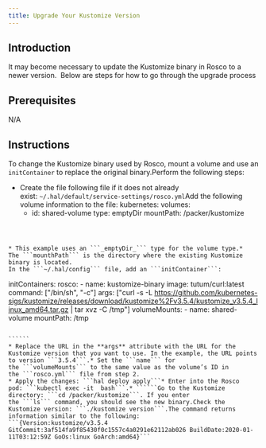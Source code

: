 ```yaml
---
title: Upgrade Your Kustomize Version
---
```


## Introduction
It may become necessary to update the Kustomize binary in Rosco to a newer version.  Below are steps for how to go through the upgrade process

## Prerequisites
N/A

## Instructions
To change the Kustomize binary used by Rosco, mount a volume and use an ```initContainer``` to replace the original binary.Perform the following steps:
* Create the file following file if it does not already exist: ```~/.hal/default/service-settings/rosco.yml```Add the following volume information to the file:
 kubernetes:
   volumes:
   - id: shared-volume
     type: emptyDir
     mountPath: /packer/kustomize​


``````



* This example uses an ```_emptyDir_``` type for the volume type.* The ```mounthPath``` is the directory where the existing Kustomize binary is located.
In the ```~/.hal/config``` file, add an ```initContainer```:

````````````
initContainers:
       rosco:
       - name: kustomize-binary
         image: tutum/curl:latest
         command: ["/bin/sh", "-c"]
         args: ["curl -s -L https://github.com/kubernetes-sigs/kustomize/releases/download/kustomize%2Fv3.5.4/kustomize_v3.5.4_linux_amd64.tar.gz | tar xvz -C /tmp"]
         volumeMounts:
         - name: shared-volume
           mountPath: /tmp
````````````

``````
* Replace the URL in the **args** attribute with the URL for the Kustomize version that you want to use. In the example, the URL points to version ```3.5.4```.* Set the ```name``` for the ```volumeMounts``` to the same value as the volume’s ID in the ```rosco.yml``` file from step 2.
* Apply the changes: ```hal deploy apply```* Enter into the Rosco pod: ```kubectl exec -it  bash```.* ``````Go to the Kustomize directory: ```cd /packer/kustomize```. If you enter the ```ls``` command, you should see the new binary.Check the Kustomize version: ```./kustomize version```.The command returns information similar to the following:
```{Version:kustomize/v3.5.4 GitCommit:3af514fa9f85430f0c1557c4a0291e62112ab026 BuildDate:2020-01-11T03:12:59Z GoOs:linux GoArch:amd64}```


